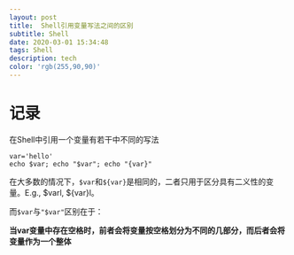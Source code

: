 ```yaml
---
layout: post
title:  Shell引用变量写法之间的区别
subtitle: Shell
date: 2020-03-01 15:34:48
tags: Shell
description: tech
color: 'rgb(255,90,90)'
---
```


# 记录

在Shell中引用一个变量有若干中不同的写法

```Shell
var='hello'
echo $var; echo "$var"; echo "{var}"
```

在大多数的情况下，`$var`和`${var}`是相同的，二者只用于区分具有二义性的变量。E.g., $varl, ${var}l。

而`$var`与`"$var"`区别在于：

**当var变量中存在空格时，前者会将变量按空格划分为不同的几部分，而后者会将变量作为一个整体**